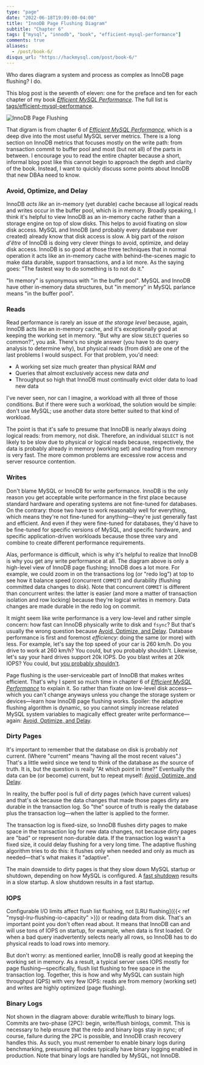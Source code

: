 ```yaml
---
type: "page"
date: "2022-06-18T19:09:00-04:00"
title: "InnoDB Page Flushing Diagram"
subtitle: "Chapter 6"
tags: ["mysql", "innodb", "book", "efficient-mysql-performance"]
comments: true
aliases:
  - /post/book-6/
disqus_url: "https://hackmysql.com/post/book-6/"
---
```


Who dares diagram a system and process as complex as InnoDB page flushing?
I do.

<!--more-->

<p class="note">
This blog post is the seventh of eleven: one for the preface and ten for each chapter of my book <a href="https://oreil.ly/efficient-mysql-performance"><i>Efficient MySQL Performance</i></a>.
The full list is <a href="/tags/efficient-mysql-performance/">tags/efficient-mysql-performance</a>.
</p>

![InnoDB Page Flushing](/img/innodb-page-flushing.svg)

That digram is from chapter 6 of [_Efficient MySQL Performance_](https://oreil.ly/efficient-mysql-performance), which is a deep dive into the most useful MySQL server metrics.
There is a long section on InnoDB metrics that focuses mostly on the write path: from transaction commit to buffer pool and most (but not all) of the parts in between.
I encourage you to read the entire chapter because a short, informal blog post like this cannot begin to approach the depth and clarity of the book.
Instead, I want to quickly discuss some points about InnoDB that new DBAa need to know.

### Avoid, Optimize, and Delay

InnoDB _acts like_ an in-memory (yet durable) cache because all logical reads and writes occur in the buffer pool, which is in memory.
Broadly speaking, I think it's helpful to view InnoDB as an in-memory cache rather than a storage engine on top of slow disks.
This helps to avoid fixating on slow disk access.
MySQL and InnoDB (and probably every database ever created) already know that disk access is slow.
A big part of the _raison d'être_ of InnoDB is doing very clever things to avoid, optimize, and delay disk access.
InnoDB is so good at those three techniques that in normal operation it acts like an in-memory cache with behind-the-scenes magic to make data durable, support transactions, and a lot more.
As the saying goes: "The fastest way to do something is to not do it."

<p class="note">
"In memory" is synonymous with "in the buffer pool".
MySQL and InnoDB have other in-memory data structures, but "in memory" in MySQL parlance means "in the buffer pool".
</p>

### Reads

Read performance is rarely an issue _at the storage level_ because, again, InnoDB acts like an in-memory cache, and it's exceptionally good at keeping the working set in memory.
"But why are slow `SELECT` queries so common?", you ask.
There's no single answer (you have to do query analysis to determine why), but physical reads (from disk) are one of the last problems I would suspect.
For that problem, you'd need:

* A working set size much greater than physical RAM _and_
* Queries that almost exclusively access new data _and_
* Throughput so high that InnoDB must continually evict older data to load new data

I've never seen, nor can I imagine, a workload with all three of those conditions.
But if there were such a workload, the solution would be simple: don't use MySQL; use another data store better suited to that kind of workload.

The point is that it's safe to presume that InnoDB is nearly always doing logical reads: from memory, not disk.
Therefore, an individual `SELECT` is not likely to be slow due to physical or logical reads because, respectively, the data is probably already in memory (working set) and reading from memory is very fast.
The more common problems are excessive row access and server resource contention.

### Writes

Don't blame MySQL or InnoDB for write performance.
InnoDB is the only reason you get acceptable write performance in the first place because standard hardware and operating systems are not fine-tuned for databases.
On the contrary: those two have to work reasonably well for everything, which means they're not fine-tuned for anything&mdash;they're just generally fast and efficient.
And even if they were fine-tuned for databases, they'd have to be fine-tuned for specific versions of MySQL, and specific hardware, and specific application-driven workloads because those three vary and combine to create different performance requirements.

Alas, performance is difficult, which is why it's helpful to realize that InnoDB is why you get any write performance at all.
The diagram above is only a high-level view of InnoDB page flushing; InnoDB does a lot more.
For example, we could zoom in on the transactions log (or "redo log") at top to see how it balance speed (concurrent `COMMIT`) and durability (flushing committed data changes to disk).
Note that concurrent `COMMIT` is different than concurrent writes: the latter is easier (and more a matter of transaction isolation and row locking) because they're logical writes in memory.
Data changes are made durable in the redo log on commit.

It might seem like write performance is a very low-level and rather simple concern: how fast can InnoDB physically write to disk and `fsync`?
But that's usually the wrong question because [Avoid, Optimize, and Delay](#avoid-optimizeand-delay).
Database performance is first and foremost _efficiency_: doing the same (or more) with less.
For example, let's say the top speed of your car is 260 km/h.
Do you drive to work at 260 km/h?
You could, but you probably shouldn't.
Likewise, let's say your hard drives support 20k IOPS.
Do you blast writes at 20k IOPS?
You could, but [you probably shouldn't](https://www.percona.com/blog/2019/12/18/give-love-to-your-ssds-reduce-innodb_io_capacity_max/).

Page flushing is the user-serviceable part of InnoDB that makes writes efficient.
That's why I spent so much time in chapter 6 of [_Efficient MySQL Performance_](https://oreil.ly/efficient-mysql-performance) to explain it.
So rather than fixate on low-level disk access&mdash;which you can't change anyways unless you change the storage system or devices&mdash;learn how InnoDB page flushing works.
Spoiler: the adaptive flushing algorithm is dynamic, so you cannot simply increase related MySQL system variables to magically effect greater write performance&mdash;again: [Avoid, Optimize, and Delay](#avoid-optimizeand-delay).

### Dirty Pages

It's important to remember that the database on disk is probably _not_ current.
(Where "current" means "having all the most recent values".)
That's a little weird since we tend to think of the database as _the_ source of truth.
It is, but the question is really "At which point in time?"
Eventually the data can be (or become) current, but to repeat myself: [Avoid, Optimize, and Delay](#avoid-optimizeand-delay).

In reality, the buffer pool is full of dirty pages (which have current values) and that's ok because the data changes that made those pages dirty are durable in the transaction log.
So "the" source of truth is really the database plus the transaction log&mdash;when the latter is applied to the former.

The transaction log is fixed-size, so InnoDB flushes dirty pages to make space in the transaction log for new data changes, not because dirty pages are "bad" or represent non-durable data.
If the transaction log wasn't a fixed size, it could delay flushing for a very long time.
The adaptive flushing algorithm tries to do this: it flushes only when needed and only as much as needed&mdash;that's what makes it "adaptive".

The main downside to dirty pages is that they slow down MySQL startup or shutdown, depending on how MySQL is configured.
A [fast shutdown](https://dev.mysql.com/doc/refman/en/glossary.html#glos_fast_shutdown) results in a slow startup.
A slow shutdown results in a fast startup.

### IOPS

Configurable I/O limits affect flush list flushing, not [LRU flushing]({{< ref "mysql-lru-flushing-io-capacity" >}}) or reading data from disk.
That's an important point you don't often read about.
It means that InnoDB can and will use tons of IOPS on startup, for example, when data is first loaded.
Or when a bad query inadvertently selects nearly all rows, so InnoDB has to do physical reads to load rows into memory.

But don't worry: as mentioned earlier, InnoDB is really good at keeping the working set in memory.
As a result, a typical server uses IOPS mostly for page flushing&mdash;specifically, flush list flushing to free space in the transaction log.
Together, this is how and why MySQL can sustain high throughput (QPS) with very few IOPS: reads are from memory (working set) and writes are highly optimized (page flushing).

### Binary Logs

Not shown in the diagram above: durable write/flush to binary logs.
Commits are two-phase (2PC): begin, write/flush binlogs, commit.
This is necessary to help ensure that the redo and binary logs stay in sync; of course, failure during the 2PC is possible, and InnoDB crash recovery handles this.
As such, you must remember to enable binary logs during benchmarking, presuming all nodes typically have binary logging enabled in production.
Note that binary logs are handled by MySQL, not InnoDB.
